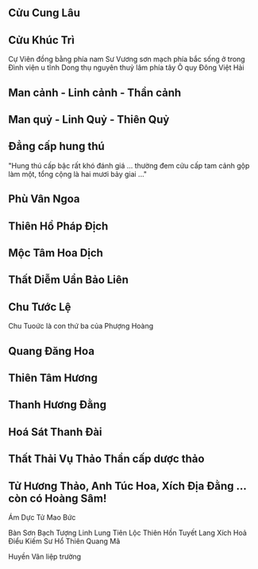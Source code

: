 
## Cửu Cung Lâu
## Cửu Khúc Trì 
Cự Viên đồng bằng phía nam 
Sư Vương sơn mạch phía bắc sống ở trong Đình viện u tĩnh
Dong thụ nguyên thuỷ lâm phía tây
Ô quy Đông Việt Hải


## Man cảnh - Linh cảnh - Thần cảnh
## Man quỷ - Linh Quỷ - Thiên Quỷ 

## Đẳng cấp hung thú 
"Hung thú cấp bậc rất khó đánh giá ... thường đem cửu cấp tam cảnh gộp làm một, tổng cộng là hai mươi bảy giai ..." 


## Phù Vân Ngoa
## Thiên Hồ Pháp Địch
## Mộc Tâm Hoa Dịch 

## Thất Diễm Uẩn Bảo Liên
## Chu Tước Lệ 
Chu Tuoức là con thứ ba của Phượng Hoàng



## Quang Đăng Hoa
## Thiên Tâm Hương
## Thanh Hương Đằng
## Hoá Sát Thanh Đài
## Thất Thải Vụ Thảo Thần cấp dược thảo

## Tử Hương Thảo, Anh Túc Hoa, Xích Địa Đằng ... còn có Hoàng Sâm!

Ám Dực Tử Mao Bức

Bàn Sơn Bạch Tượng
Linh Lung Tiên Lộc
Thiên Hồn Tuyết Lang
Xích Hoả Điểu 
Kiếm Sư Hổ 
Thiên Quang Mã

Huyền Vân liệp trường

